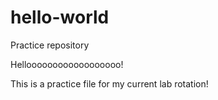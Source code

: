 # hello-world
Practice repository


Helloooooooooooooooooo!

This is a practice file for my current lab rotation!
